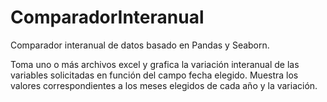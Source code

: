 # ComparadorInteranual
Comparador interanual de datos basado en Pandas y Seaborn.

Toma uno o más archivos excel y grafica la variación interanual de las variables solicitadas en función del campo fecha elegido.
Muestra los valores correspondientes a los meses elegidos de cada año y la variación.
